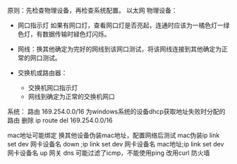 原则：先检查物理设备，再检查系统配置。
以太网
物理设备：
- 网口指示灯 如果有网口灯，查看网口灯是否亮起，连通时应该为一橘色灯一绿色灯，有数据传输时緑色灯闪烁。
- 网线：换其他确定为完好的网线到该网口测试，将该网线连接到其他确定为正常的网口测试。

- 交换机或路由器：
    - 交换机网口指示灯
    - 网线到确定为正常的交换机网口
    

系统：
路由
169.254.0.0/16 为windows系统的设备dhcp获取地址失败时分配的路由 删除 ip route del 169.254.0.0/16

mac地址可能绑定  换其他设备伪装mac地址，配置网络后测试 mac伪装ip link set dev 网卡设备名 down ;ip link set dev 网卡设备名 mac地址;ip link set dev 网卡设备名 up
网关
dns
可能过滤了icmp，不能使用ping 改用curl
防火墙
